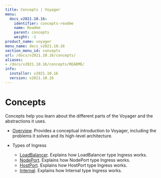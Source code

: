 ```yaml
---
title: Concepts | Voyager
menu:
  docs_v2021.10.16:
    identifier: concepts-readme
    name: Readme
    parent: concepts
    weight: -1
product_name: voyager
menu_name: docs_v2021.10.16
section_menu_id: concepts
url: /docs/v2021.10.16/concepts/
aliases:
- /docs/v2021.10.16/concepts/README/
info:
  installer: v2021.10.16
  version: v2021.10.16
---
```


# Concepts

Concepts help you learn about the different parts of the Voyager and the abstractions it uses.

- [Overview](/docs/v2021.10.16/concepts/overview). Provides a conceptual introduction to Voyager, including the problems it solves and its high-level architecture.

- Types of Ingress
  - [LoadBalancer](/docs/v2021.10.16/concepts/ingress-types/loadbalancer). Explains how LoadBalancer type Ingress works.
  - [NodePort](/docs/v2021.10.16/concepts/ingress-types/nodeport). Explains how NodePort type Ingress works.
  - [HostPort](/docs/v2021.10.16/concepts/ingress-types/hostport). Explains how HostPort type Ingress works.
  - [Internal](/docs/v2021.10.16/concepts/ingress-types/internal). Explains how Internal type Ingress works.
